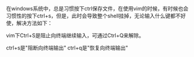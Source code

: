 在windows系统中，总是习惯按下ctrl保存文件，在使用vim的时候，有时候也会习惯性的按下ctrl+s，但是，此时会导致整个shell挂掉，无论输入什么键都不好使，解决方法如下：

vim下Ctrl+S是阻止向终端继续输入，可通过Ctrl+Q来解除。 

ctrl+s是"阻断向终端输出"
ctrl+q是"恢复向终端输出"